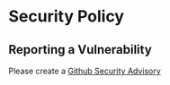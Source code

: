 # Security Policy

## Reporting a Vulnerability

Please create a [Github Security Advisory](https://github.com/NB1/NB1/security/advisories/new)
